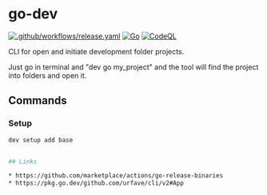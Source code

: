 # go-dev

[![.github/workflows/release.yaml](https://github.com/guionardo/go-dev/actions/workflows/release.yaml/badge.svg)](https://github.com/guionardo/go-dev/actions/workflows/release.yaml)
[![Go](https://github.com/guionardo/go-dev/actions/workflows/go.yml/badge.svg)](https://github.com/guionardo/go-dev/actions/workflows/go.yml)
[![CodeQL](https://github.com/guionardo/go-dev/actions/workflows/codeql-analysis.yml/badge.svg)](https://github.com/guionardo/go-dev/actions/workflows/codeql-analysis.yml)

CLI for open and initiate development folder projects.

Just go in terminal and "dev go my_project" and the tool will find the project into folders and open it.


## Commands

### Setup

``` bash
dev setup add base


## Links

* https://github.com/marketplace/actions/go-release-binaries
* https://pkg.go.dev/github.com/urfave/cli/v2#App
